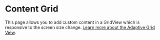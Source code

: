 ﻿# Content Grid

This page allows you to add custom content in a GridView which is responsive to the screen size change. [Learn more about the Adaptive Grid View](https://docs.microsoft.com/windows/communitytoolkit/controls/adaptivegridview).
